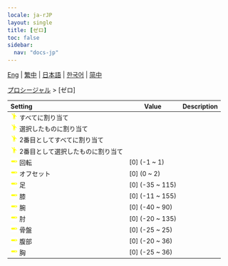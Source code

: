 ```yaml
---
locale: ja-rJP
layout: single
title: [ゼロ]
toc: false
sidebar:
  nav: "docs-jp"
---
```

[Eng](/dancexr/menu/2025.4/motion/zero) | [繁中](/tw/dancexr/menu/2025.4/motion/zero) | [日本語](/jp/dancexr/menu/2025.4/motion/zero) | [한국어](/kr/dancexr/menu/2025.4/motion/zero) | [简中](/zh/dancexr/menu/2025.4/motion/zero)

[プロシージャル](../menu#プロシージャル) > [ゼロ]



| Setting | Value | Description |
| :--- | --- | :--- |
|<nobr>![motion icon](/images/icon/ic_motion.png) すべてに割り当て</nobr>|| 
|<nobr>![motion icon](/images/icon/ic_motion.png) 選択したものに割り当て</nobr>|| 
|<nobr>![motion icon](/images/icon/ic_motion.png) 2番目としてすべてに割り当て</nobr>|| 
|<nobr>![motion icon](/images/icon/ic_motion.png) 2番目として選択したものに割り当て</nobr>|| 
|<nobr>![slider icon](/images/icon/ic_slider.png) 回転</nobr>| [0] (-1 ~ 1) | 
|<nobr>![slider icon](/images/icon/ic_slider.png) オフセット</nobr>| [0] (0 ~ 2) | 
|<nobr>![slider icon](/images/icon/ic_slider.png) 足</nobr>| [0] (-35 ~ 115) | 
|<nobr>![slider icon](/images/icon/ic_slider.png) 膝</nobr>| [0] (-11 ~ 155) | 
|<nobr>![slider icon](/images/icon/ic_slider.png) 腕</nobr>| [0] (-40 ~ 90) | 
|<nobr>![slider icon](/images/icon/ic_slider.png) 肘</nobr>| [0] (-20 ~ 135) | 
|<nobr>![slider icon](/images/icon/ic_slider.png) 骨盤</nobr>| [0] (-25 ~ 25) | 
|<nobr>![slider icon](/images/icon/ic_slider.png) 腹部</nobr>| [0] (-20 ~ 36) | 
|<nobr>![slider icon](/images/icon/ic_slider.png) 胸</nobr>| [0] (-25 ~ 36) | 
